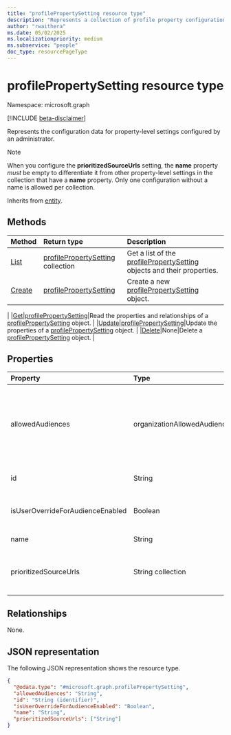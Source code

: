 ```yaml
---
title: "profilePropertySetting resource type"
description: "Represents a collection of profile property configuration settings defined by an administrator for an organization."
author: "rwaithera"
ms.date: 05/02/2025
ms.localizationpriority: medium
ms.subservice: "people"
doc_type: resourcePageType
---
```


# profilePropertySetting resource type

Namespace: microsoft.graph

[!INCLUDE [beta-disclaimer](../../includes/beta-disclaimer.md)]

Represents the configuration data for property-level settings configured by an administrator. 

> [!NOTE]
> When you configure the **prioritizedSourceUrls** setting, the **name** property *must* be empty to differentiate it from other property-level settings in the collection that have a **name** property. Only one configuration without a name is allowed per collection.

Inherits from [entity](../resources/entity.md).

## Methods
|Method|Return type|Description|
|:---|:---|:---|
|[List](../api/peopleadminsettings-list-profilepropertysettings.md)|[profilePropertySetting](../resources/profilepropertysetting.md) collection|Get a list of the [profilePropertySetting](../resources/profilepropertysetting.md) objects and their properties.|
|[Create](../api/peopleadminsettings-post-profilepropertysettings.md)|[profilePropertySetting](../resources/profilepropertysetting.md)|Create a new [profilePropertySetting](../resources/profilepropertysetting.md) object.
|
|[Get](../api/profilepropertysetting-get.md)|[profilePropertySetting](../resources/profilepropertysetting.md)|Read the properties and relationships of a [profilePropertySetting](../resources/profilepropertysetting.md) object.
|
|[Update](../api/profilepropertysetting-update.md)|[profilePropertySetting](../resources/profilepropertysetting.md)|Update the properties of a [profilePropertySetting](../resources/profilepropertysetting.md) object.
|
|[Delete](../api/profilepropertysetting-delete.md)|None|Delete a [profilePropertySetting](../resources/profilepropertysetting.md) object.
|

## Properties
|Property|Type|Description|
|:---|:---|:---|
|allowedAudiences|organizationAllowedAudiences|A privacy setting that reflects the allowed audience for the configured property. The possible values are: `me`, `organization`, `federatedOrganizations`, `everyone`, `unknownFutureValue`.|
|id|String|System generated GUID. Inherited from [entity](../resources/entity.md).|
|isUserOverrideForAudienceEnabled|Boolean|Defines whether a user is allowed to override the tenant admin privacy setting.|
|name|String|Name of the property-level setting.|
|prioritizedSourceUrls|String collection|A collection of prioritized profile source URLs ordered by data precedence within an organization.|

## Relationships
None.

## JSON representation
The following JSON representation shows the resource type.
<!-- {
  "blockType": "resource",
  "keyProperty": "id",
  "@odata.type": "microsoft.graph.profilePropertySetting",
  "baseType": "microsoft.graph.entity",
  "openType": false
}
-->
``` json
{
  "@odata.type": "#microsoft.graph.profilePropertySetting",
  "allowedAudiences": "String",
  "id": "String (identifier)",
  "isUserOverrideForAudienceEnabled": "Boolean",
  "name": "String",
  "prioritizedSourceUrls": ["String"]
}
```

